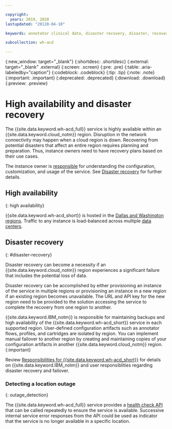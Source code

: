 ```yaml
---

copyright:
  years: 2019, 2020
lastupdated: "20120-04-10"

keywords: annotator clinical data, disaster recovery, disaster, recovery

subcollection: wh-acd

---
```


{:new_window: target="_blank"}
{:shortdesc: .shortdesc}
{:external: target="_blank" .external}
{:screen: .screen}
{:pre: .pre}
{:table: .aria-labeledby="caption"}
{:codeblock: .codeblock}
{:tip: .tip}
{:note: .note}
{:important: .important}
{:deprecated: .deprecated}
{:download: .download}
{:preview: .preview}

# High availability and disaster recovery

The {{site.data.keyword.wh-acd_full}} service is highly available within an {{site.data.keyword.cloud_notm}} region. Disruption in the network connectivity may happen when a cloud region is down. Recovering from potential disasters that affect an entire region requires planning and preparation. Thus, instance owners need to have recovery plans based on their use cases.

The instance owner is [responsible](/docs/overview?topic=overview-shared-responsibilities) for understanding the configuration, customization, and usage of the service. See [Disaster recovery](wh-acd?topic=wh-acd-troubleshoot#troubleshoot_deploy_timeout) for further details.

## High availability
{: high availability}

{{site.data.keyword.wh-acd_short}} is hosted in the [Dallas and Washington regions](/docs/resources?topic=resources-services_region#services_region). Traffic to any instance is load-balanced across multiple [data centers](/docs/overview?topic=overview-zero-downtime#zero-downtime).

## Disaster recovery
{: #disaster-recovery}

Disaster recovery can become a necessity if an {{site.data.keyword.cloud_notm}} region experiences a significant failure that includes the potential loss of data.

Disaster recovery can be accomplished by either provisioning an instance of the service in multiple regions or provisioning an instance in a new region if an existing region becomes unavailable. The URL and API key for the new region need to be provided to the solution accessing the service to complete the recovery from one region to another.

{{site.data.keyword.IBM_notm}} is responsible for maintaining backups and high availability of the {{site.data.keyword.wh-acd_short}} service in each supported region. User-defined configuration artifacts such as annotator flows, profiles, and cartridges are isolated by region. You can implement manual failover to another region by creating and maintaining copies of your configuration artifacts in another {{site.data.keyword.cloud_notm}} region.
{:important}

Review [Responsibilities for {{site.data.keyword.wh-acd_short}}](wh-acd?topic=wh-acd-responsibilities) for details on {{site.data.keyword.IBM_notm}} and user responsiblities regarding disaster recovery and failover.

### Detecting a location outage
{: outage_detection}

The {{site.data.keyword.wh-acd_full}} service provides a [health check API](/apidocs/wh-acd#health-check) that can be called repeatedly to ensure the service is available. Successive internal service error responses from the API could be used as indicator that the service is no longer available in a specific location.
